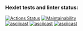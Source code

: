 ### Hexlet tests and linter status:
[![Actions Status](https://github.com/Siletskiy-igor/java-project-61/workflows/hexlet-check/badge.svg)](https://github.com/Siletskiy-igor/java-project-61/actions)  [![Maintainability](https://api.codeclimate.com/v1/badges/6d10fdca51c5394f404b/maintainability)](https://codeclimate.com/github/Siletskiy-igor/java-project-61/maintainability)  
  [![asciicast](https://asciinema.org/a/rWvd8mGRnpefTiXSIDQ8lXguJ.svg)](https://asciinema.org/a/rWvd8mGRnpefTiXSIDQ8lXguJ)
  [![asciicast](https://asciinema.org/a/OHINBQ5yoshsqogHRrcF1qEac.svg)](https://asciinema.org/a/OHINBQ5yoshsqogHRrcF1qEac)
  [![asciicast](https://asciinema.org/a/M51gf8aSGUWJTdbbE7G6zs5l7.svg)](https://asciinema.org/a/M51gf8aSGUWJTdbbE7G6zs5l7)
